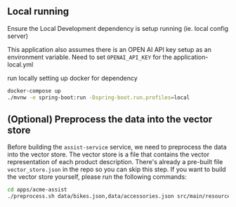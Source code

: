 ## Local running

Ensure the Local Development dependency is setup running (ie. local config server)

This application also assumes there is an OPEN AI API key setup as an environment variable. 
Need to set `OPENAI_API_KEY` for the application-local.yml

run locally setting up docker for dependency
```bash
docker-compose up
./mvnw -e spring-boot:run -Dspring-boot.run.profiles=local
```

## (Optional) Preprocess the data into the vector store

Before building the `assist-service` service, we need to preprocess the data into the vector store. The vector store is a file that contains the vector representation of each product description. There's already a pre-built file `vector_store.json` in the repo so you can skip this step. If you want to build the vector store yourself, please run the following commands:
```bash
cd apps/acme-assist
./preprocess.sh data/bikes.json,data/accessories.json src/main/resources/vector_store.json
```
